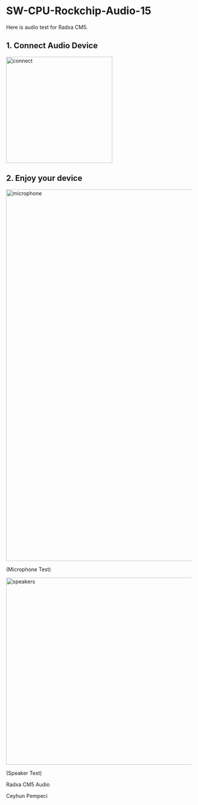 # SW-CPU-Rockchip-Audio-15

Here is audio test for Radxa CM5. 

## 1. Connect Audio Device

<img width="288" alt="connect" src="https://github.com/user-attachments/assets/defb92fb-0ca7-421a-8efe-57bd4f9fa26e" />

## 2. Enjoy your device

<img width="1009" alt="microphone" src="https://github.com/user-attachments/assets/dba83dea-65ec-4570-b2f7-ff5b40a4cd44" />

(Microphone Test)

<img width="508" alt="speakers" src="https://github.com/user-attachments/assets/9933b3a4-3dca-45ba-ab6a-387e9488bbc8" />

(Speaker Test)

Radxa CM5 Audio

Ceyhun Pempeci
